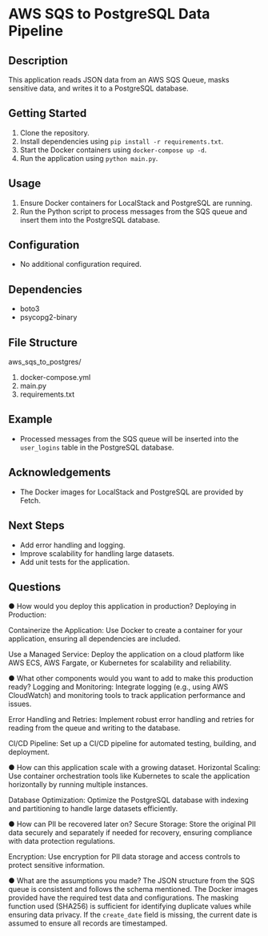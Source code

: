 # AWS SQS to PostgreSQL Data Pipeline

## Description

This application reads JSON data from an AWS SQS Queue, masks sensitive data, and writes it to a PostgreSQL database.

## Getting Started

1. Clone the repository.
2. Install dependencies using `pip install -r requirements.txt`.
3. Start the Docker containers using `docker-compose up -d`.
4. Run the application using `python main.py`.

## Usage

1. Ensure Docker containers for LocalStack and PostgreSQL are running.
2. Run the Python script to process messages from the SQS queue and insert them into the PostgreSQL database.

## Configuration

- No additional configuration required.

## Dependencies

- boto3
- psycopg2-binary

## File Structure

aws_sqs_to_postgres/
1. docker-compose.yml
2. main.py
3. requirements.txt


## Example

- Processed messages from the SQS queue will be inserted into the `user_logins` table in the PostgreSQL database.


## Acknowledgements

- The Docker images for LocalStack and PostgreSQL are provided by Fetch.

## Next Steps

- Add error handling and logging.
- Improve scalability for handling large datasets.
- Add unit tests for the application.

## Questions 

● How would you deploy this application in production?
Deploying in Production:

Containerize the Application:
Use Docker to create a container for your application, ensuring all dependencies are included.

Use a Managed Service:
Deploy the application on a cloud platform like AWS ECS, AWS Fargate, or Kubernetes for scalability and reliability.

● What other components would you want to add to make this production ready?
Logging and Monitoring:
Integrate logging (e.g., using AWS CloudWatch) and monitoring tools to track application performance and issues.

Error Handling and Retries:
Implement robust error handling and retries for reading from the queue and writing to the database.

CI/CD Pipeline:
Set up a CI/CD pipeline for automated testing, building, and deployment.

● How can this application scale with a growing dataset.
Horizontal Scaling:
Use container orchestration tools like Kubernetes to scale the application horizontally by running multiple instances.

Database Optimization:
Optimize the PostgreSQL database with indexing and partitioning to handle large datasets efficiently.

● How can PII be recovered later on?
Secure Storage:
Store the original PII data securely and separately if needed for recovery, ensuring compliance with data protection regulations.

Encryption:
Use encryption for PII data storage and access controls to protect sensitive information.

● What are the assumptions you made?
The JSON structure from the SQS queue is consistent and follows the schema mentioned.
The Docker images provided have the required test data and configurations.
The masking function used (SHA256) is sufficient for identifying duplicate values while ensuring data privacy.
If the `create_date` field is missing, the current date is assumed to ensure all records are timestamped.

